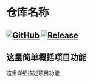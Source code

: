# 仓库名称
[![GitHub](https://img.shields.io/badge/-GitHub-181717?style=flat-square&logo=github)](https://github.com/lemon-o)
[![Release](https://img.shields.io/github/v/release/lemon-o/仓库名称?include_prereleases&style=flat-square&color=#1F883D)](https://github.com/lemon-o/仓库名称/releases)
---
这里简单概括项目功能
---
这里详细描述项目功能
